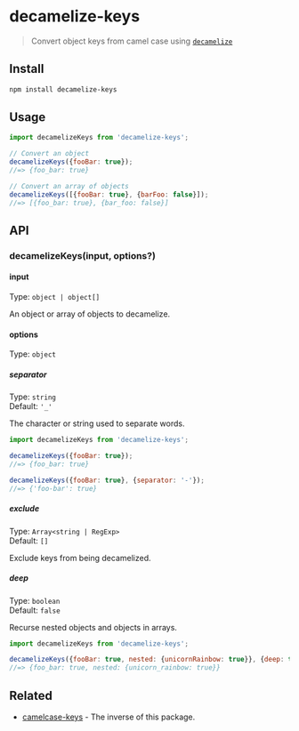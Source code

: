 # decamelize-keys

> Convert object keys from camel case using [`decamelize`](https://github.com/sindresorhus/decamelize)

## Install

```sh
npm install decamelize-keys
```

## Usage

```js
import decamelizeKeys from 'decamelize-keys';

// Convert an object
decamelizeKeys({fooBar: true});
//=> {foo_bar: true}

// Convert an array of objects
decamelizeKeys([{fooBar: true}, {barFoo: false}]);
//=> [{foo_bar: true}, {bar_foo: false}]
```

## API

### decamelizeKeys(input, options?)

#### input

Type: `object | object[]`

An object or array of objects to decamelize.

#### options

Type: `object`

##### separator

Type: `string`\
Default: `'_'`

The character or string used to separate words.

```js
import decamelizeKeys from 'decamelize-keys';

decamelizeKeys({fooBar: true});
//=> {foo_bar: true}

decamelizeKeys({fooBar: true}, {separator: '-'});
//=> {'foo-bar': true}
```

##### exclude

Type: `Array<string | RegExp>`\
Default: `[]`

Exclude keys from being decamelized.

##### deep

Type: `boolean`\
Default: `false`

Recurse nested objects and objects in arrays.

```js
import decamelizeKeys from 'decamelize-keys';

decamelizeKeys({fooBar: true, nested: {unicornRainbow: true}}, {deep: true});
//=> {foo_bar: true, nested: {unicorn_rainbow: true}}
```

## Related

- [camelcase-keys](https://github.com/sindresorhus/camelcase-keys) - The inverse of this package.

